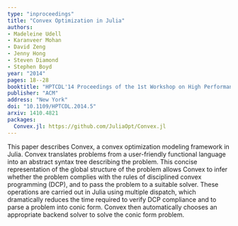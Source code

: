 ```yaml
---
type: "inproceedings"
title: "Convex Optimization in Julia"
authors:
- Madeleine Udell
- Karanveer Mohan
- David Zeng
- Jenny Hong
- Steven Diamond
- Stephen Boyd
year: "2014"
pages: 18--28
booktitle: "HPTCDL'14 Proceedings of the 1st Workshop on High Performance Technical Computing in Dynamic Languages"
publisher: "ACM"
address: "New York"
doi: "10.1109/HPTCDL.2014.5"
arxiv: 1410.4821
packages:
  Convex.jl: https://github.com/JuliaOpt/Convex.jl
---
```

This paper describes Convex, a convex optimization modeling framework in Julia. Convex translates problems from a user-friendly functional language into an abstract syntax tree describing the problem. This concise representation of the global structure of the problem allows Convex to infer whether the problem complies with the rules of disciplined convex programming (DCP), and to pass the problem to a suitable solver. These operations are carried out in Julia using multiple dispatch, which dramatically reduces the time required to verify DCP compliance and to parse a problem into conic form. Convex then automatically chooses an appropriate backend solver to solve the conic form problem.